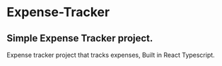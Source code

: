 # Expense-Tracker

## Simple Expense Tracker project.

<p> Expense tracker project that tracks expenses, Built in React Typescript. </p>
